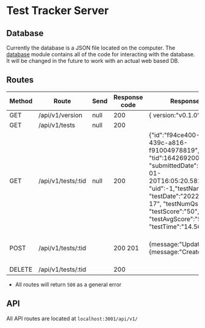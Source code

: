 # Test Tracker Server

## Database

Currently the database is a JSON file located on the computer. The [database](/server/database.js) module contains all of the code for interacting with the database. It will be changed in the future to work with an actual web based DB.


## Routes


| Method | Route              | Send | Response code | Response                                                                                                                                                                                                                                    | Error                                               |
|--------|--------------------|------|---------------|---------------------------------------------------------------------------------------------------------------------------------------------------------------------------------------------------------------------------------------------|-----------------------------------------------------|
| GET    | /api/v1/version    | null | 200           | { version:"v0.1.0" }                                                                                                                                                                                                                        | None                                                |
| GET    | /api/v1/tests      | null | 200           |                                                                                                                                                                                                                                             |                                                     |
| GET    | /api/v1/tests/:tid | null | 200           | {"id":"f94ce400-87a3-439c-a816-f91004978819", "tid":1642692001829, "submittedDate":"2022-01-20T16:05:20.581Z", "uid":-1,"testName":"2", "testDate":"2022-01-17", "testNumQs":10, "testScore":"50", "testAvgScore":"59", "testTime":"14.56"} |                                                     |
| POST   | /api/v1/tests/:tid |      | 200 201       | {message:"Updated"} {message:"Created"}                                                                                                                                                                                                     | 400: if `tid` in message.body and  test don't match |
| DELETE | /api/v1/tests/:tid |      | 200           |                                                                                                                                                                                                                                             |                                                     |

* All routes will return `500` as a general error

## API

All API routes are located at `localhost:3001/api/v1/`





